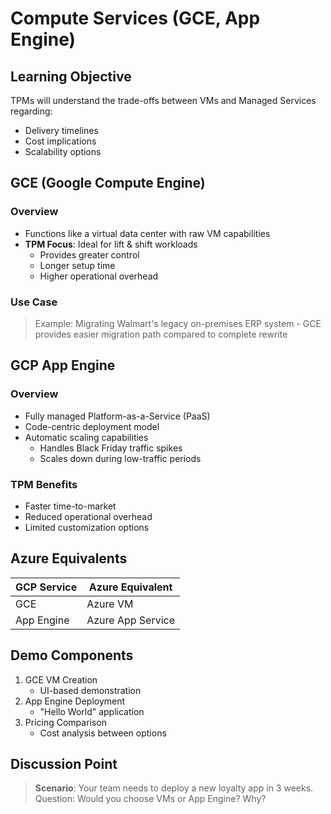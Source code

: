 # Compute Services (GCE, App Engine)


## Learning Objective
TPMs will understand the trade-offs between VMs and Managed Services regarding:
- Delivery timelines
- Cost implications
- Scalability options

## GCE (Google Compute Engine)
### Overview
- Functions like a virtual data center with raw VM capabilities
- **TPM Focus**: Ideal for lift & shift workloads
    - Provides greater control
    - Longer setup time
    - Higher operational overhead

### Use Case
> Example: Migrating Walmart's legacy on-premises ERP system - GCE provides easier migration path compared to complete rewrite

## GCP App Engine
### Overview
- Fully managed Platform-as-a-Service (PaaS)
- Code-centric deployment model
- Automatic scaling capabilities
    - Handles Black Friday traffic spikes
    - Scales down during low-traffic periods

### TPM Benefits
- Faster time-to-market
- Reduced operational overhead
- Limited customization options

## Azure Equivalents
| GCP Service | Azure Equivalent |
|-------------|-----------------|
| GCE | Azure VM |
| App Engine | Azure App Service |

## Demo Components
1. GCE VM Creation
     - UI-based demonstration
2. App Engine Deployment
     - "Hello World" application
3. Pricing Comparison
     - Cost analysis between options

## Discussion Point
> **Scenario**: Your team needs to deploy a new loyalty app in 3 weeks.
> Question: Would you choose VMs or App Engine? Why?